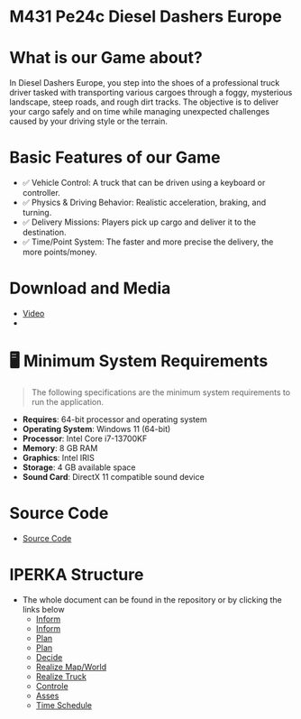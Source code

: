 # M431 Pe24c Diesel Dashers Europe

# What is our Game about?
 
 In Diesel Dashers Europe, you step into the shoes of a professional truck driver tasked with transporting various cargoes through a foggy, mysterious landscape, steep roads, and rough dirt tracks. The objective is to deliver your cargo safely and on time while 
 managing unexpected challenges caused by your driving style or the terrain.
 
# Basic Features of our Game

- ✅ Vehicle Control: A truck that can be driven using a keyboard or controller.  
- ✅ Physics & Driving Behavior: Realistic acceleration, braking, and turning.  
- ✅ Delivery Missions: Players pick up cargo and deliver it to the destination.  
- ✅ Time/Point System: The faster and more precise the delivery, the more points/money.  

# Download and Media
  
* [Video](https://youtu.be/WJz_pgYG_gU)
* 

# 🖥️ Minimum System Requirements

> The following specifications are the minimum system requirements to run the application.

- **Requires**: 64-bit processor and operating system  
- **Operating System**: Windows 11 (64-bit)  
- **Processor**: Intel Core i7-13700KF  
- **Memory**: 8 GB RAM  
- **Graphics**: Intel IRIS   
- **Storage**: 4 GB available space  
- **Sound Card**: DirectX 11 compatible sound device  



# Source Code

* [Source Code](https://github.com/Jann08/m431_pe24c_Diesel_Dashers_Europe/blob/main/02_code/source_code.md)

# IPERKA Structure

* The whole document can be found in the repository or by clicking the links below
  * [Inform](https://github.com/Jann08/m431_pe24c_Diesel_Dashers_Europe/blob/main/01_Documentation/00_Proposal.md)
  * [Inform](https://github.com/Jann08/m431_pe24c_Diesel_Dashers_Europe/blob/main/01_Documentation/01_Inform.md)
  * [Plan](https://github.com/Jann08/m431_pe24c_Diesel_Dashers_Europe/blob/main/01_Documentation/02_Plan.md)
  * [Plan](https://github.com/Jann08/m431_pe24c_Diesel_Dashers_Europe/blob/main/01_Documentation/Time_Schedule.md)
  * [Decide](https://github.com/Jann08/m431_pe24c_Diesel_Dashers_Europe/blob/main/01_Documentation/03_Decide.md)
  * [Realize Map/World](https://github.com/Jann08/m431_pe24c_Diesel_Dashers_Europe/blob/main/01_Documentation/04_Realize_Map.md)
  * [Realize Truck](https://github.com/Jann08/m431_pe24c_Diesel_Dashers_Europe/blob/main/01_Documentation/04_Realize_Truck.md)
  * [Controle](https://github.com/Jann08/m431_pe24c_Diesel_Dashers_Europe/blob/main/01_Documentation/05_Control.md)
  * [Asses](https://github.com/Jann08/m431_pe24c_Diesel_Dashers_Europe/blob/main/01_Documentation/06_Assess.md)
  * [Time Schedule](https://github.com/Jann08/m431_pe24c_Diesel_Dashers_Europe/blob/main/01_Documentation/Time_Schedule.md)

